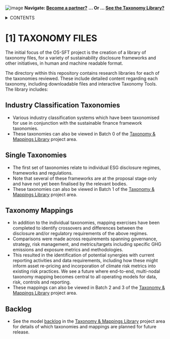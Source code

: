 ![image](https://user-images.githubusercontent.com/112073913/188821900-0c411acf-fbdd-4163-adc9-3ba4e2be78df.png)
**Navigate: [Become a partner?](https://github.com/OS-SFT/06-COLLABORATORS-PARTNERS)**
**... Or ... [See the Taxonomy Library?](https://github.com/orgs/OS-SFT/projects/2)**

<details><summary>CONTENTS</summary>
<p>

[0] [OS-SFT OVERVIEW](https://github.com/OS-SFT/0-OS-SFT-OVERVIEW)

- [0.1] [OS-SFT HISTORY](https://github.com/OS-SFT/0.1-OS-SFT-OVERVIEW-this-page-)

- [0.2] [TAXONOMIES, FINANCIAL LIFE ON EARTH & THE BIG GREEN SHORT](https://github.com/OS-SFT/0.2-TAXONOMIES-FINANCIAL-LIFE-ON-EARTH-AND-THE-BIG-GREEN-SHORT)

- [0.3] [INTRODUCTION TO OPEN-SOURCE](https://github.com/OS-SFT/0.3-INTRODUCTION-TO-OPEN-SOURCE)

[1] [TAXONOMY FILES](https://github.com/OS-SFT/01-TAXONOMY-FILES)

[2] [TAXONOMY TOOLS](https://github.com/OS-SFT/02-TAXONOMY-TOOLS)

[3] [TAXONOMY RESEARCH PAPERS](https://github.com/OS-SFT/03-TAXONOMY-RESEARCH-PAPERS)

[4] [TAXONOMY USE CASES](https://github.com/OS-SFT/04-TAXONOMY-USE-CASES)

[5] [TAXONOMY BACKLOG](https://github.com/OS-SFT/05-TAXONOMY-BACKLOG)

[6] [PARTNERS](https://github.com/OS-SFT/06-COLLABORATORS-PARTNERS)

[7] [NEWS](https://github.com/OS-SFT/07-NEWS)

[8] [KEY CONTACTS](https://github.com/OS-SFT/08-KEY-CONTACTS)

[9] [PROJECT GOVERNANCE](https://github.com/OS-SFT/09-PROJECT-GOVERNANCE)

[10] [INDEX AND GLOSSARY](https://github.com/OS-SFT/10-INDEX-AND-GLOSSARY)
</p>
</details>

# [1] TAXONOMY FILES

The initial focus of the OS-SFT project is the creation of a library of taxonomy files, for a variety of sustainability disclosure frameworks and other initiatives, in human and machine readable format.

The directory within this repository contains research libraries for each of the taxonomies reviewed. These include detailed content regarding each taxonomy, including downloadable files and interactive Taxonomy Tools.
The library includes:

## Industry Classification Taxonomies
-  Various industry classification systems which have been taxonomised for use in conjunction with the sustainable finance framework taxonomies.
-  These taxonomies can also be viewed in Batch 0 of the [Taxonomy & Mappings Library](https://github.com/orgs/OS-SFT/projects/2) project area.

## Single Taxonomies
-  The first set of taxonomies relate to individual ESG disclosure regimes, frameworks and regulations.
-  Note that several of these frameworks are at the proposal stage only and have not yet been finalised by the relevant bodies.
-  These taxonomies can also be viewed in Batch 1 of the [Taxonomy & Mappings Library](https://github.com/orgs/OS-SFT/projects/2) project area.

## Taxonomy Mappings
-  In addition to the individual taxonomies, mapping exercises have been completed to identify crossovers and differences between the disclosure and/or regulatory requirements of the above regimes.
-  Comparisons were made across requirements spanning governance, strategy, risk management, and metrics/targets including specific GHG emissions and exposure metrics and methodologies.
-  This resulted in the identification of potential synergies with current reporting activities and data requirements, including how these might inform asset re-pricing and incorporation of climate risk metrics into existing risk practices. We see a future where end-to-end, multi-nodal taxonomy mapping becomes central to all operating models for data, risk, controls and reporting.
-  These mappings can also be viewed in Batch 2 and 3 of the [Taxonomy & Mappings Library](https://github.com/orgs/OS-SFT/projects/2) project area.

## Backlog
- See the model [backlog](https://github.com/orgs/OS-SFT/projects/2/views/6) in the [Taxonomy & Mappings Library](https://github.com/orgs/OS-SFT/projects/2) project area for details of which taxonomies and mappings are planned for future release.
